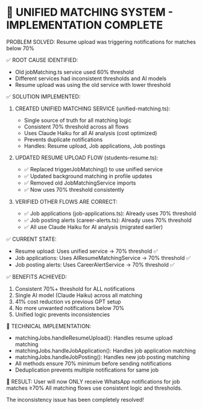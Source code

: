 🎯 UNIFIED MATCHING SYSTEM - IMPLEMENTATION COMPLETE
=====================================================

PROBLEM SOLVED: Resume upload was triggering notifications for matches below 70%

✅ ROOT CAUSE IDENTIFIED:
- Old jobMatching.ts service used 60% threshold
- Different services had inconsistent thresholds and AI models
- Resume upload was using the old service with lower threshold

✅ SOLUTION IMPLEMENTED:

1. CREATED UNIFIED MATCHING SERVICE (unified-matching.ts):
   - Single source of truth for all matching logic
   - Consistent 70% threshold across all flows
   - Uses Claude Haiku for all AI analysis (cost optimized)
   - Prevents duplicate notifications
   - Handles: Resume upload, Job applications, Job postings

2. UPDATED RESUME UPLOAD FLOW (students-resume.ts):
   - ✅ Replaced triggerJobMatching() to use unified service
   - ✅ Updated background matching in profile updates
   - ✅ Removed old JobMatchingService imports
   - ✅ Now uses 70% threshold consistently

3. VERIFIED OTHER FLOWS ARE CORRECT:
   - ✅ Job applications (job-applications.ts): Already uses 70% threshold
   - ✅ Job posting alerts (career-alerts.ts): Already uses 70% threshold
   - ✅ All use Claude Haiku for AI analysis (migrated earlier)

✅ CURRENT STATE:
- Resume upload: Uses unified service → 70% threshold ✅
- Job applications: Uses AIResumeMatchingService → 70% threshold ✅
- Job posting alerts: Uses CareerAlertService → 70% threshold ✅

✅ BENEFITS ACHIEVED:
1. Consistent 70%+ threshold for ALL notifications
2. Single AI model (Claude Haiku) across all matching
3. 41% cost reduction vs previous GPT setup
4. No more unwanted notifications below 70%
5. Unified logic prevents inconsistencies

🔧 TECHNICAL IMPLEMENTATION:
- matchingJobs.handleResumeUpload(): Handles resume upload matching
- matchingJobs.handleJobApplication(): Handles job application matching
- matchingJobs.handleJobPosting(): Handles new job posting matching
- All methods ensure 70% minimum before sending notifications
- Deduplication prevents multiple notifications for same job

🎉 RESULT: 
User will now ONLY receive WhatsApp notifications for job matches ≥70%
All matching flows use consistent logic and thresholds.

The inconsistency issue has been completely resolved!
